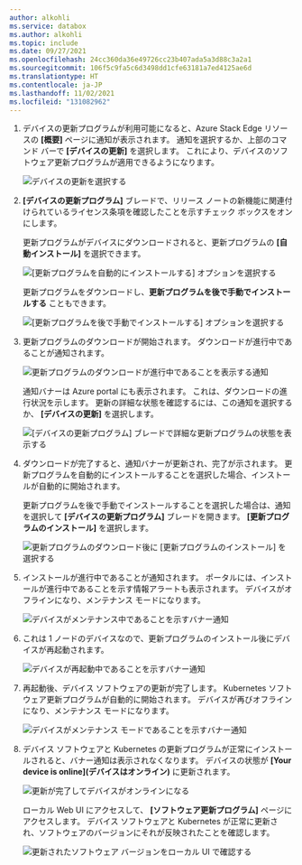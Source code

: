 ```yaml
---
author: alkohli
ms.service: databox
ms.author: alkohli
ms.topic: include
ms.date: 09/27/2021
ms.openlocfilehash: 24cc360da36e49726cc23b407ada5a3d88c3a2a1
ms.sourcegitcommit: 106f5c9fa5c6d3498dd1cfe63181a7ed4125ae6d
ms.translationtype: HT
ms.contentlocale: ja-JP
ms.lasthandoff: 11/02/2021
ms.locfileid: "131082962"
---
```

1. デバイスの更新プログラムが利用可能になると、Azure Stack Edge リソースの **[概要]** ページに通知が表示されます。 通知を選択するか、上部のコマンド バーで **[デバイスの更新]** を選択します。 これにより、デバイスのソフトウェア更新プログラムが適用できるようになります。

    ![デバイスの更新を選択する](media/azure-stack-edge-install-2110-updates/install-updates-portal-1.png)

2. **[デバイスの更新プログラム]** ブレードで、リリース ノートの新機能に関連付けられているライセンス条項を確認したことを示すチェック ボックスをオンにします。

    更新プログラムがデバイスにダウンロードされると、更新プログラムの **[自動インストール]** を選択できます。 

    ![[更新プログラムを自動的にインストールする] オプションを選択する](media/azure-stack-edge-install-2110-updates/install-updates-portal-2.png)    

    更新プログラムをダウンロードし、**更新プログラムを後で手動でインストールする** こともできます。

    ![[更新プログラムを後で手動でインストールする] オプションを選択する](media/azure-stack-edge-install-2110-updates/install-updates-portal-3.png)

3. 更新プログラムのダウンロードが開始されます。 ダウンロードが進行中であることが通知されます。

    ![更新プログラムのダウンロードが進行中であることを表示する通知](media/azure-stack-edge-install-2110-updates/install-updates-portal-4.png)

    通知バナーは Azure portal にも表示されます。 これは、ダウンロードの進行状況を示します。 更新の詳細な状態を確認するには、この通知を選択するか、 **[デバイスの更新]** を選択します。

    ![[デバイスの更新プログラム] ブレードで詳細な更新プログラムの状態を表示する](media/azure-stack-edge-install-2110-updates/install-updates-portal-5.png)


4. ダウンロードが完了すると、通知バナーが更新され、完了が示されます。 更新プログラムを自動的にインストールすることを選択した場合、インストールが自動的に開始されます。

    更新プログラムを後で手動でインストールすることを選択した場合は、通知を選択して **[デバイスの更新プログラム]** ブレードを開きます。 **[更新プログラムのインストール]** を選択します。
 
    ![更新プログラムのダウンロード後に [更新プログラムのインストール] を選択する](media/azure-stack-edge-install-2110-updates/install-updates-portal-6.png)
 
5. インストールが進行中であることが通知されます。 ポータルには、インストールが進行中であることを示す情報アラートも表示されます。 デバイスがオフラインになり、メンテナンス モードになります。
   
    ![デバイスがメンテナンス中であることを示すバナー通知 ](media/azure-stack-edge-install-2110-updates/install-updates-portal-7.png)

6. これは 1 ノードのデバイスなので、更新プログラムのインストール後にデバイスが再起動されます。 

    ![デバイスが再起動中であることを示すバナー通知](media/azure-stack-edge-install-2110-updates/install-updates-portal-8.png)

7. 再起動後、デバイス ソフトウェアの更新が完了します。 Kubernetes ソフトウェア更新プログラムが自動的に開始されます。 デバイスが再びオフラインになり、メンテナンス モードになります。

    ![デバイスがメンテナンス モードであることを示すバナー通知](media/azure-stack-edge-install-2110-updates/install-updates-portal-9.png)   


8. デバイス ソフトウェアと Kubernetes の更新プログラムが正常にインストールされると、バナー通知は表示されなくなります。 デバイスの状態が **[Your device is online]\(デバイスはオンライン\)** に更新されます。 

    ![更新が完了してデバイスがオンラインになる](media/azure-stack-edge-install-2110-updates/install-updates-portal-10.png)

    ローカル Web UI にアクセスして、 **[ソフトウェア更新プログラム]** ページにアクセスします。 デバイス ソフトウェアと Kubernetes が正常に更新され、ソフトウェアのバージョンにそれが反映されたことを確認します。

    ![更新されたソフトウェア バージョンをローカル UI で確認する](media/azure-stack-edge-install-2110-updates/install-updates-portal-11.png)


